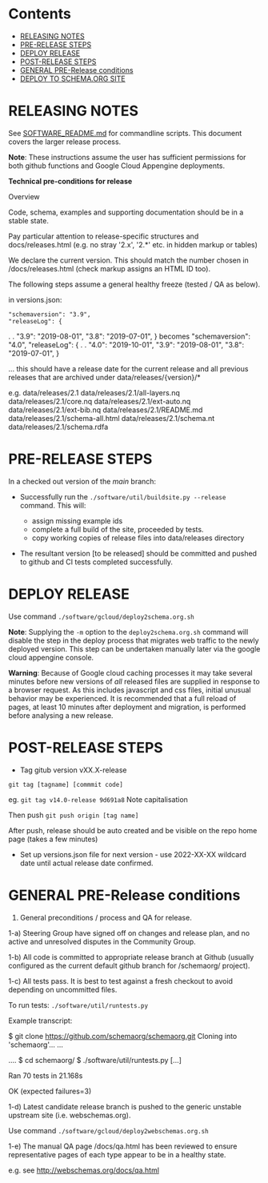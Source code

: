 Contents
========
- [RELEASING NOTES](#releasing-notes)
- [PRE-RELEASE STEPS](#pre-release-steps)
- [DEPLOY RELEASE](#deploy-release)
- [POST-RELEASE STEPS](#post-release-steps)
- [GENERAL PRE-Release conditions](#general-pre-release-conditions)
- [DEPLOY TO SCHEMA.ORG SITE](#deploy-to-schemaorg-site)


RELEASING NOTES
===============

See [SOFTWARE_README.md](SOFTWARE_README.md) for commandline scripts. This
document covers the larger release process.

**Note**:  These instructions assume the user has sufficient permissions for both github functions and Google Cloud Appengine deployments.


**Technical pre-conditions for release**

Overview

Code, schema, examples and supporting documentation should be in a stable state.

Pay particular attention to release-specific structures and docs/releases.html
(e.g. no stray '2.x', '2.*' etc. in hidden markup or tables)

We declare the current version. This should match the number
chosen in /docs/releases.html (check markup assigns an HTML ID too).

The following steps assume a general healthy freeze (tested / QA as below).

in versions.json:

    "schemaversion": "3.9",
    "releaseLog": {
.
.
        "3.9": "2019-08-01",
        "3.8": "2019-07-01",
    }
becomes
    "schemaversion": "4.0",
    "releaseLog": {
.
.
        "4.0": "2019-10-01",
        "3.9": "2019-08-01",
        "3.8": "2019-07-01",
    }

... this should have a release date for the current release and all
previous releases that are archived under data/releases/{version}/*


e.g.
    data/releases/2.1
    data/releases/2.1/all-layers.nq
    data/releases/2.1/core.nq
    data/releases/2.1/ext-auto.nq
    data/releases/2.1/ext-bib.nq
    data/releases/2.1/README.md
    data/releases/2.1/schema-all.html
    data/releases/2.1/schema.nt
    data/releases/2.1/schema.rdfa

PRE-RELEASE STEPS
=================

In a checked out version of the _main_ branch:

* Successfully run the `./software/util/buildsite.py --release` command.  This will:
  * assign missing example ids
  * complete a full build of the site, proceeded by tests.
  * copy working copies of release files into data/releases directory

* The resultant version [to be released] should be committed and pushed to github and CI tests completed successfully.

DEPLOY RELEASE
==============

Use command `./software/gcloud/deploy2schema.org.sh`

**Note**: Supplying the `-m` option to the `deploy2schema.org.sh` command will disable the step in the deploy process that migrates web traffic to the newly deployed version.  This step can be undertaken manually later via the google cloud appengine console.

**Warning**: Because of Google cloud caching processes it may take several minutes before new versions of _all_ released files are supplied in response to a browser request.  As this includes javascript and css files, initial unusual behavior may be experienced.  It is recommended that a full reload of pages, at least 10 minutes after deployment and migration, is performed before analysing a new release.


POST-RELEASE STEPS
==================

* Tag gitub version vXX.X-release

`git tag [tagname] [commmit code]` 

eg. `git tag v14.0-release 9d691a8` Note capitalisation

Then push
`git push origin [tag name]`

After push, release should be auto created and be visible on the repo home page (takes a few minutes)

* Set up versions.json file for next version - use 2022-XX-XX wildcard date until actual release date confirmed.

GENERAL PRE-Release conditions
==============================

1) General preconditions / process and QA for release.

1-a) Steering Group have signed off on changes and release plan,
and no active and unresolved disputes in the Community Group.

1-b) All code is committed to appropriate release branch at Github (usually
configured as the current default github branch for /schemaorg/ project).

1-c) All tests pass.
It is best to test against a fresh checkout to avoid depending on uncommitted
files. 

To run tests: `./software/util/runtests.py`

 Example transcript:

  $ git clone https://github.com/schemaorg/schemaorg.git
  Cloning into 'schemaorg'...
  ...

  ....
  $ cd schemaorg/
  $ ./software/util/runtests.py
  [...]

  Ran 70 tests in 21.168s

  OK (expected failures=3)

1-d) Latest candidate release branch is pushed to the generic unstable upstream site
(i.e. webschemas.org).

Use command `./software/gcloud/deploy2webschemas.org.sh`

1-e) The manual QA page /docs/qa.html has been reviewed to ensure
representative pages of each type appear to be in a healthy state.

e.g. see http://webschemas.org/docs/qa.html

